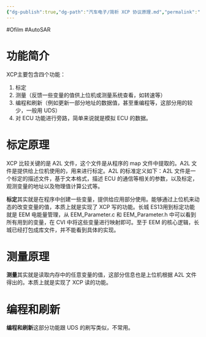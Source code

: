 ```yaml
---
{"dg-publish":true,"dg-path":"汽车电子/简析 XCP 协议原理.md","permalink":"/汽车电子/简析 XCP 协议原理/","created":"2022-08-08T23:11:58.000+08:00","updated":"2024-11-18T11:05:17.592+08:00"}
---
```


#Ofilm #AutoSAR

# 功能简介

XCP主要包含四个功能：

1. 标定
2. 测量（反馈一些变量的值供上位机或测量系统查看，如转速等）
3. 编程和刷新（例如更新一部分地址的数据值，甚至重编程等，这部分用的较少，一般用 UDS）
4. 对 ECU 功能进行旁路，简单来说就是模拟 ECU 的数据。

# 标定原理

XCP 比较关键的是 A2L 文件，这个文件是从程序的 map 文件中提取的。A2L 文件是提供给上位机使用的，用来进行标定。A2L 的标准定义如下：A2L 文件是一个标定的描述文件，基于文本格式，描述 ECU 的通信等相关的参数，以及标定，观测变量的地址以及物理值计算公式等。

**标定**其实就是在程序中创建一些变量，提供给应用部分使用。能够通过上位机来动态的改变变量的值，本质上就是实现了 XCP 写的功能。长城 ES13用到标定功能就是 EEM 电能量管理，从 EEM_Parameter.c 和 EEM_Parameter.h 中可以看到所有用到的变量，在 CVI 中将这些变量进行映射即可。至于 EEM 的核心逻辑，长城已经打包成库文件，并不能看到具体的实现。

# 测量原理

**测量**其实就是读取内存中的任意变量的值，这部分信息也是上位机根据 A2L 文件得出的。本质上就是实现了 XCP 读的功能。

# 编程和刷新

**编程和刷新**这部分功能跟 UDS 的刷写类似，不常用。